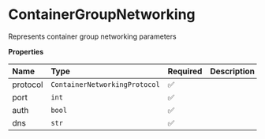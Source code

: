 # ContainerGroupNetworking

Represents container group networking parameters

**Properties**

| Name     | Type                          | Required | Description |
| :------- | :---------------------------- | :------- | :---------- |
| protocol | `ContainerNetworkingProtocol` | ✅       |             |
| port     | `int`                         | ✅       |             |
| auth     | `bool`                        | ✅       |             |
| dns      | `str`                         | ✅       |             |
